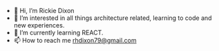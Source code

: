 - 👋 Hi, I’m Rickie Dixon
- 👀 I’m interested in all things architecture related, learning to code and new experiences.
- 🌱 I’m currently learning REACT.
- 📫 How to reach me rhdixon79@gmail.com

<!---
RDixonCodes/RDixonCodes is a ✨ special ✨ repository because its `README.md` (this file) appears on your GitHub profile.
You can click the Preview link to take a look at your changes.
--->
